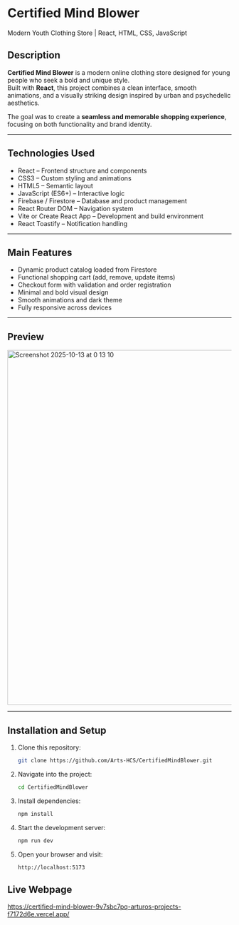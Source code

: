 # Certified Mind Blower  
Modern Youth Clothing Store | React, HTML, CSS, JavaScript

## Description  
**Certified Mind Blower** is a modern online clothing store designed for young people who seek a bold and unique style.  
Built with **React**, this project combines a clean interface, smooth animations, and a visually striking design inspired by urban and psychedelic aesthetics.  

The goal was to create a **seamless and memorable shopping experience**, focusing on both functionality and brand identity.

---

## Technologies Used  
- React – Frontend structure and components  
- CSS3 – Custom styling and animations  
- HTML5 – Semantic layout  
- JavaScript (ES6+) – Interactive logic  
- Firebase / Firestore – Database and product management  
- React Router DOM – Navigation system  
- Vite or Create React App – Development and build environment  
- React Toastify – Notification handling  

---

## Main Features  
- Dynamic product catalog loaded from Firestore  
- Functional shopping cart (add, remove, update items)  
- Checkout form with validation and order registration  
- Minimal and bold visual design  
- Smooth animations and dark theme  
- Fully responsive across devices  

---

## Preview  

<img width="1470" height="796" alt="Screenshot 2025-10-13 at 0 13 10" src="https://github.com/user-attachments/assets/bbac35d0-d467-4da6-9a12-13d6721f9352"/>

---

## Installation and Setup  

1. Clone this repository:  
   ```bash
   git clone https://github.com/Arts-HCS/CertifiedMindBlower.git

2. Navigate into the project:
   ```bash
   cd CertifiedMindBlower

3. Install dependencies:
   ```bash
   npm install

4. Start the development server:
   ```bash
   npm run dev

5. Open your browser and visit:
   ```bash
   http://localhost:5173

## Live Webpage  

https://certified-mind-blower-9v7sbc7pq-arturos-projects-f7172d6e.vercel.app/

